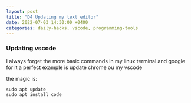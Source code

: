 ```yaml
---
layout: post
title: "D4 Updating my text editor"
date: 2022-07-03 14:30:00 +0400
categories: daily-hacks, vscode, programming-tools
---
```


### Updating vscode

I always forget the more basic commands in my linux terminal and google for it a perfect example is update chrome ou my vscode

the magic is:

```
sudo apt update 
sudo apt install code
```


<script src="https://utteranc.es/client.js"
        repo="[ENTER REPO HERE]"
        issue-term="pathname"
        theme="github-light"
        crossorigin="anonymous"
        async>
</script>
